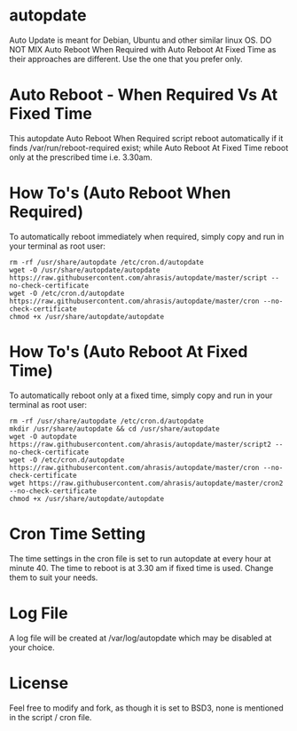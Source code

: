 # autopdate
Auto Update is meant for Debian, Ubuntu and other similar linux OS. DO NOT MIX Auto Reboot When Required with Auto Reboot At Fixed Time as their approaches are different. Use the one that you prefer only.

# Auto Reboot - When Required Vs At Fixed Time
This autopdate Auto Reboot When Required script reboot automatically if it finds /var/run/reboot-required exist; while Auto Reboot At Fixed Time reboot only at the prescribed time i.e. 3.30am.

# How To's (Auto Reboot When Required)
To automatically reboot immediately when required, simply copy and run in your terminal as root user:
```
rm -rf /usr/share/autopdate /etc/cron.d/autopdate
wget -O /usr/share/autopdate/autopdate https://raw.githubusercontent.com/ahrasis/autopdate/master/script --no-check-certificate
wget -O /etc/cron.d/autopdate https://raw.githubusercontent.com/ahrasis/autopdate/master/cron --no-check-certificate
chmod +x /usr/share/autopdate/autopdate
```

# How To's (Auto Reboot At Fixed Time)
To automatically reboot only at a fixed time, simply copy and run in your terminal as root user:
```
rm -rf /usr/share/autopdate /etc/cron.d/autopdate
mkdir /usr/share/autopdate && cd /usr/share/autopdate
wget -O autopdate https://raw.githubusercontent.com/ahrasis/autopdate/master/script2 --no-check-certificate
wget -O /etc/cron.d/autopdate https://raw.githubusercontent.com/ahrasis/autopdate/master/cron --no-check-certificate
wget https://raw.githubusercontent.com/ahrasis/autopdate/master/cron2 --no-check-certificate
chmod +x /usr/share/autopdate/autopdate
```

# Cron Time Setting
The time settings in the cron file is set to run autopdate at every hour at minute 40. The time to reboot is at 3.30 am if fixed time is used. Change them to suit your needs.

# Log File
A log file will be created at /var/log/autopdate which may be disabled at your choice.

# License
Feel free to modify and fork, as though it is set to BSD3, none is mentioned in the script / cron file.
